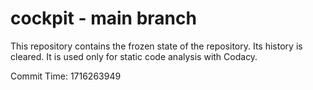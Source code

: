 # cockpit - main branch

This repository contains the frozen state of the repository.
Its history is cleared. It is used only for static code
analysis with Codacy.

Commit Time: 1716263949